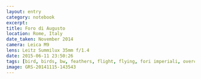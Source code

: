 ```yaml
--- 
layout: entry
category: notebook
excerpt:
title: Foro di Augusto
location: Rome, Italy
date_taken: November 2014
camera: Leica M9
lens: Leitz Summilux 35mm f/1.4
date: 2015-06-11 23:50:26
tags: [bird, birds, bw, feathers, flight, flying, fori imperiali, overcast, pines, rome, seagull, seagulls, wing]
image: GRS-20141115-143543
---
```

